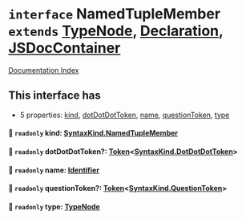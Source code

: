 # `interface` NamedTupleMember `extends` [TypeNode](../private.interface.TypeNode/README.md), [Declaration](../private.interface.Declaration/README.md), [JSDocContainer](../private.interface.JSDocContainer/README.md)

[Documentation Index](../README.md)

## This interface has

- 5 properties:
[kind](#-readonly-kind-syntaxkindnamedtuplemember),
[dotDotDotToken](#-readonly-dotdotdottoken-tokensyntaxkinddotdotdottoken),
[name](#-readonly-name-identifier),
[questionToken](#-readonly-questiontoken-tokensyntaxkindquestiontoken),
[type](#-readonly-type-typenode)


#### 📄 `readonly` kind: [SyntaxKind.NamedTupleMember](../private.enum.SyntaxKind/README.md#namedtuplemember--202)



#### 📄 `readonly` dotDotDotToken?: [Token](../private.interface.Token/README.md)\<[SyntaxKind.DotDotDotToken](../private.enum.SyntaxKind/README.md#dotdotdottoken--26)>



#### 📄 `readonly` name: [Identifier](../private.interface.Identifier/README.md)



#### 📄 `readonly` questionToken?: [Token](../private.interface.Token/README.md)\<[SyntaxKind.QuestionToken](../private.enum.SyntaxKind/README.md#questiontoken--58)>



#### 📄 `readonly` type: [TypeNode](../private.interface.TypeNode/README.md)



